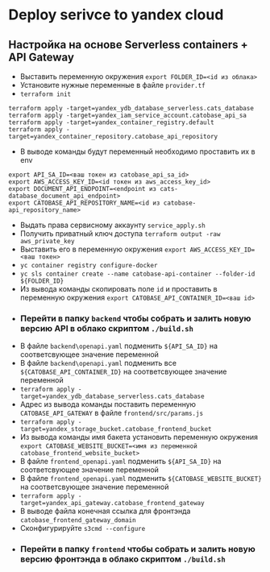# Deploy serivce to yandex cloud

## Настройка на основе Serverless containers + API Gateway

- Выставить переменную окружения `export FOLDER_ID=<id из облака>`
- Установите нужные переменные в файле `provider.tf`
- `terraform init`
```
terraform apply -target=yandex_ydb_database_serverless.cats_database
terraform apply -target=yandex_iam_service_account.catobase_api_sa
terraform apply -target=yandex_container_registry.default
terraform apply -target=yandex_container_repository.catobase_api_repository
```
- В выводе команды будут переменный необходимо проставить их в env
 ```
export API_SA_ID=<ваш токен из catobase_api_sa_id>
export AWS_ACCESS_KEY_ID=<id токен из aws_access_key_id>
export DOCUMENT_API_ENDPOINT=<endpoint из cats-database_document_api_endpoint>
export CATOBASE_API_REPOSITORY_NAME=<id из catobase-api_repository_name>
```
- Выдать права сервисному аккаунту `service_apply.sh`
- Получить приватный ключ доступа `terraform output -raw aws_private_key`
- Выставить его в переменную окружения `export AWS_ACCESS_KEY_ID=<ваш токен>`
- `yc container registry configure-docker`
- `yc sls container create --name catobase-api-container --folder-id ${FOLDER_ID}`
- Из вывода команды скопировать поле `id` и проставить в переменную окружения `export CATOBASE_API_CONTAINER_ID=<ваш id>`
- ### Перейти в папку `backend` чтобы собрать и залить новую версию API в облако скриптом `./build.sh`
- В файле `backend\openapi.yaml` подменить `${API_SA_ID}` на соответсвующее значение переменной
- В файле `backend\openapi.yaml` подменить все `${CATOBASE_API_CONTAINER_ID}` на соответсвующее значение переменной
- `terraform apply -target=yandex_ydb_database_serverless.cats_database`
- Адрес из вывода команды поставить переменную `CATOBASE_API_GATEWAY` в файле `frontend/src/params.js`
- `terraform apply -target=yandex_storage_bucket.catobase_frontend_bucket`
- Из вывода команды имя бакета установить переменную окружения `export CATOBASE_WEBSITE_BUCKET=<имя из переменной catobase_frontend_website_bucket>`
- В файле `frontend_openapi.yaml` подменить `${API_SA_ID}` на соответсвующее значение переменной
- В файле `frontend_openapi.yaml` подменить `${CATOBASE_WEBSITE_BUCKET}` на соответсвующее значение переменной
- `terraform apply -target=yandex_api_gateway.catobase_frontend_gateway`
- В выводе файла конечная ссылка для фронтэнда `catobase_frontend_gateway_domain`
- Сконфигурируйте `s3cmd --configure` 
- ### Перейти в папку `frontend` чтобы собрать и залить новую версию фронтэнда в облако скриптом `./build.sh`
